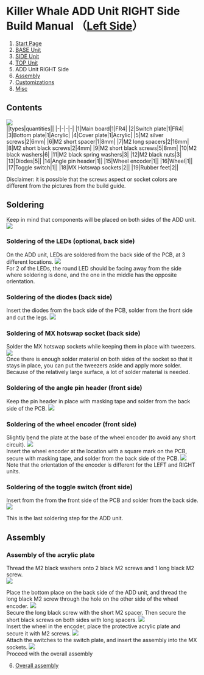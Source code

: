 
# Killer Whale ADD Unit RIGHT Side Build Manual （[Left Side](../leftside/5_ADD.md)）

1. [Start Page](../README_EN.md)
2. [BASE Unit](../rightside/2_BASE.md)
3. [SIDE Unit](../rightside/3_SIDE_TRACKBALL.md)
4. [TOP Unit](../rightside/4_TOP.md)
5. ADD Unit RIGHT Side
6. [Assembly](../rightside/6_ASSEMBLE.md)
7. [Customizations](../rightside/7_CUSTOM.md)
8. [Misc](../rightside/8_MISC.md)

## Contents
![](../img/add/IMG_4929.jpg)    
||types|quantities||
|-|-|-|-|
|1|Main board|1|FR4|
|2|Switch plate|1|FR4|
|3|Bottom plate|1|Acrylic|
|4|Cover plate|1|Acrylic|
|5|M2 silver screws|2|6mm|
|6|M2 short spacer|1|8mm|
|7|M2 long spacers|2|16mm|
|8|M2 short black screws|2|4mm|
|9|M2 short black screws|5|8mm|
|10|M2 black washers|6|
|11|M2 black spring washers|3|
|12|M2 black nuts|3|
|13|Diodes|5||
|14|Angle pin header|1||
|15|Wheel encoder|1||
|16|Wheel|1||
|17|Toggle switch|1||
|18|MX Hotswap sockets|2||
|19|Rubber feet|2||

Disclaimer: it is possible that the screws aspect or socket colors are different from the pictures from the build guide.

## Soldering
Keep in mind that components will be placed on both sides of the ADD unit.
![](../img/add/IMG_4931.jpg)  
### Soldering of the LEDs (optional, back side)  
On the ADD unit, LEDs are soldered from the back side of the PCB, at 3 different locations.
![](../img/add/IMG_6183.jpg)  
For 2 of the LEDs, the round LED should be facing away from the side where soldering is done, and the one in the middle has the opposite orientation.

### Soldering of the diodes (back side)
Insert the diodes from the back side of the PCB, solder from the front side and cut the legs.
![](../img/add/IMG_6186.jpg)  

### Soldering of MX hotswap socket (back side)
Solder the MX hotswap sockets while keeping them in place with tweezers.
![](../img/add/IMG_6190.jpg)  
Once there is enough solder material on both sides of the socket so that it stays in place, you can put the tweezers aside and apply more solder.
Because of the relatively large surface, a lot of solder material is needed.

### Soldering of the angle pin header (front side)
Keep the pin header in place with masking tape and solder from the back side of the PCB.
![](../img/add/IMG_7182.jpg)  

### Soldering of the wheel encoder (front side)
Slightly bend the plate at the base of the wheel encoder (to avoid any short circuit). 
![](../img/wheel/IMG_4976.jpg)  
Insert the wheel encoder at the location with a square mark on the PCB, secure with masking tape, and solder from the back side of the PCB.
![](../img/add/IMG_4981.jpg)  
Note that the orientation of the encoder is different for the LEFT and RIGHT units.

### Soldering of the toggle switch (front side)
Insert from the from the front side of the PCB and solder from the back side.
![](../img/add/IMG_4991.jpg)  

This is the last soldering step for the ADD unit.

## Assembly
### Assembly of the acrylic plate
Thread the M2 black washers onto 2 black M2 screws and 1 long black M2 screw.  
![](../img/add/IMG_5027.jpg)  

Place the bottom place on the back side of the ADD unit, and thread the long black M2 screw through the hole on the other side of the wheel encoder.
![](../img/add/IMG_5005.jpg)  
Secure the long black screw with the short M2 spacer.
Then secure the short black screws on both sides with long spacers.
![](../img/add/IMG_5010.jpg)  
Insert the wheel in the encoder, place the protective acrylic plate and secure it with M2 screws. 
![](../img/add/IMG_5014.jpg)  
Attach the switches to the switch plate, and insert the assembly into the MX sockets.
![](../img/add/IMG_5016.jpg)  
Proceed with the overall assembly

6. [Overall assembly](../rightside/6_ASSEMBLE.md)
